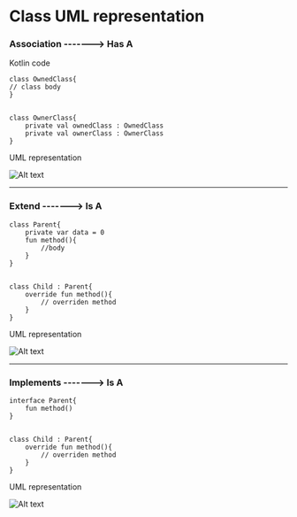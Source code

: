 # Class UML representation

### Association -------> Has A


Kotlin code 

```agsl
class OwnedClass{ 
// class body
}


class OwnerClass{
    private val ownedClass : OwnedClass
    private val ownerClass : OwnerClass
}
```

UML representation

![Alt text](http://www.plantuml.com/plantuml/png/SoWkIImgAStDuV8lpqijSiv9B2vMiD7LrLK0yLCWV2i5NOLyE1UhoY8abN0k5rSoY49I01D06EQGcfS2j1u0)


---


### Extend  -------> Is A

```agsl
class Parent{
    private var data = 0
    fun method(){
        //body
    }
}


class Child : Parent{
    override fun method(){
        // overriden method
    }
}
```

UML representation

![Alt text](http://www.plantuml.com/plantuml/png/POx12i9034Jl-Oevwc71iwobu0_u2y54MjYkagH5gFwxPSMJns4URwRtO8jvAdHXqnh8hvGIpiDO14T0dw5L74JNmkxuKZctr7Kh0S33neL3iR11E1Wd75fncoicZU4kkpszwITfzfN-WNxRshvy0000)

---
### Implements  -------> Is A

```agsl
interface Parent{
    fun method()
}


class Child : Parent{
    override fun method(){
        // overriden method
    }
}
```

UML representation

![Alt text](http://www.plantuml.com/plantuml/png/POwn3i8m44Ft-mgFi4JCA5IL-05-uTHSrKX9g2xNBeL_9o9iUBIVR8_LM6tBYHwiKWp-vPp3VOafN86OroIv-HL4K-9QqJdlOp7HcISPXeFGj6hSsGGxAm8RuuRBDvYtWYosFCFfJ6_w5VMDW_w1KKfeZpu0)
